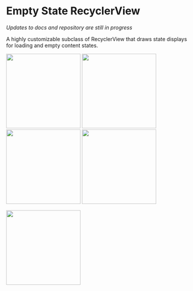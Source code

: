 # Empty State RecyclerView
*Updates to docs and repository are still in progress*

A highly customizable subclass of RecyclerView that draws state displays for loading and empty content states.

<img src="https://github.com/tylersuehr7/empty-state-recyclerview/blob/master/docs/screen_single_list.png" width="200"> <img src="https://github.com/tylersuehr7/empty-state-recyclerview/blob/master/docs/screen_list.png" width="200"> <img src="https://github.com/tylersuehr7/empty-state-recyclerview/blob/master/docs/screen_card.png" width="200"> <img src="https://github.com/tylersuehr7/empty-state-recyclerview/blob/master/docs/screen_doc.png" width="200">

<img src="https://github.com/tylersuehr7/empty-state-recyclerview/blob/master/docs/screen_anim.gif" width="200">
